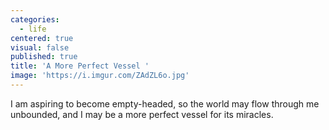 ```yaml
---
categories:
  - life
centered: true
visual: false
published: true
title: 'A More Perfect Vessel '
image: 'https://i.imgur.com/ZAdZL6o.jpg'
---
```

I am aspiring 
to become empty-headed, 
so the world may flow through me 
unbounded, 
and I may be a more perfect vessel 
for its miracles.

